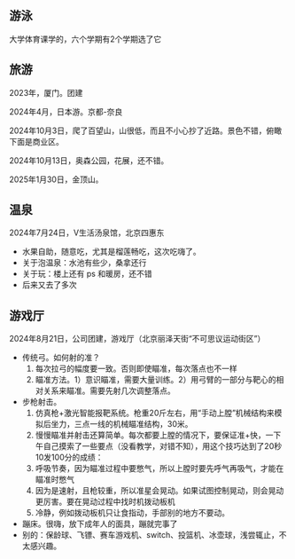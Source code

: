 

## 游泳

大学体育课学的，六个学期有2个学期选了它

## 旅游

2023年，厦门。团建


2024年4月，日本游。京都-奈良

2024年10月3日，爬了百望山，山很低，而且不小心抄了近路。景色不错，俯瞰下面是商业区。

2024年10月13日，奥森公园，花展，还不错。

2025年1月30日，金顶山。

## 温泉

2024年7月24日，V生活汤泉馆，北京四惠东
- 水果自助，随意吃，尤其是榴莲畅吃，这次吃嗨了。
- 关于泡温泉：水池有些少，桑拿还行
- 关于玩：楼上还有 ps 和暖房，还不错
- 后来又去了多次




## 游戏厅

2024年8月21日，公司团建，游戏厅（北京丽泽天街“不可思议运动街区”）
- 传统弓。如何射的准？
    1. 每次拉弓的幅度要一致。否则即使瞄准，每次落点也不一样
    2. 瞄准方法。1）意识瞄准，需要大量训练。2）用弓臂的一部分与靶心的相对关系来瞄准。需要先射几次调整落点。
- 步枪射击。
    1. 仿真枪+激光智能报靶系统。枪重20斤左右，用“手动上膛”机械结构来模拟后坐力，三点一线的机械瞄准结构，30米。
    2. 慢慢瞄准并射击还算简单。每次都要上膛的情况下，要保证准+快，一下午自己摸索了一些要点（没看教学，对错不知），用这个技巧达到了20秒10发100分的成绩：
    1. 呼吸节奏，因为瞄准过程中要憋气，所以上膛时要先呼气再吸气，才能在瞄准时憋气
    2. 因为是速射，且枪较重，所以准星会晃动。如果试图控制晃动，则会晃动更厉害。要在晃动过程中找时机拨动板机
    3. 冷静，例如拨动板机只让食指动，手部别的地方不要动。
- 蹦床。很嗨，放下成年人的面具，蹦就完事了
- 别的：保龄球、飞镖、赛车游戏机、switch、投篮机、冰壶球，浅尝辄止，不太感兴趣。
